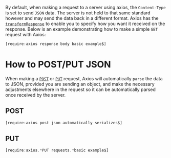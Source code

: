 By default, when making a request to a server using axios,
the `Content-Type` is set to send `JSON` data. The server is
not held to that same standard however and may send the data
back in a different format. Axios has the [`transformResponse`](/tutorials/axios/data)
to enable you to specify how you want it received on the response.
Below is an example demonstrating how to make a simple `GET` request with
Axios:

```javascript
[require:axios response body basic example$]
```

# How to POST/PUT JSON

When making a [`POST`](/tutorials/axios/post-json) or [`PUT`](/tutorials/axios/put) request,
Axios will automatically `parse` the data to JSON, provided you are sending an object,
and make the necessary adjustments elsewhere in the request so it can be automatically
parsed once received by the server.

## POST

```javascript
[require:axios post json automatically serializes$]
```

## PUT

```javascript
[require:axios.*PUT requests.*basic example$]
```
